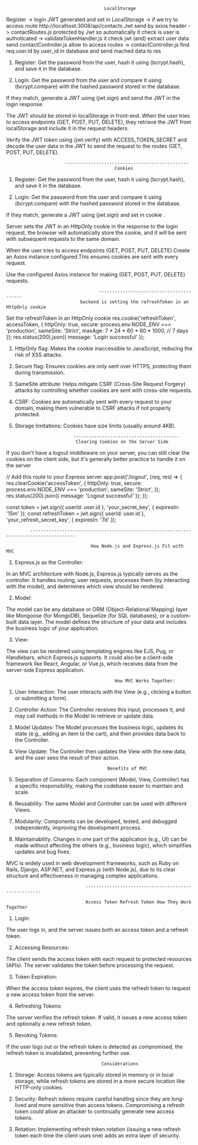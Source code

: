                                          LocalStorage

Register -> login JWT generated and set in LocalStorage -> if we try to access route http://localhost:3008/api/contacts Jwt send by axios header ->  contactRoutes.js protected by Jwt so automatically it check is user is authoticated -> validateTokenHandler.js it check jwt (and) extract user data send contactController.js allow to access routes -> contactController.js find req.user.id by user_id in database and send mached data to res                                    

1. Register: Get the password from the user, hash it using (bcrypt.hash), and save it in the database.

2. Login: Get the password from the user and compare it using (bcrypt.compare) with the hashed password stored in the database.

If they match, generate a JWT using (jwt.sign) and send the JWT in the login response. 

The JWT should be stored in localStorage in front-end. When the user tries to access endpoints (GET, POST, PUT, DELETE), they retrieve the JWT from localStorage and include it in the request headers.

Verify the JWT token using (jwt.verify) with ACCESS_TOKEN_SECRET and decode the user data in the JWT to send the request to the routes (GET, POST, PUT, DELETE).

                          -----------------------------------------------
                                             Cookies

1. Register: Get the password from the user, hash it using (bcrypt.hash), and save it in the database. 

2. Login: Get the password from the user and compare it using (bcrypt.compare) with the hashed password stored in the database.                        

If they match, generate a JWT using (jwt.sign) and set in cookie .

Server sets the JWT in an HttpOnly cookie in the response to the login request, the browser will automatically store the cookie, and it will be sent with subsequent requests to the same domain.

When the user tries to access endpoints (GET, POST, PUT, DELETE).Create an Axios instance configured.This ensures cookies are sent with every request.

Use the configured Axios instance for making (GET, POST, PUT, DELETE) requests.

                                       -----------------------------------------
                                backend is setting the refreshToken in an HttpOnly cookie

Set the refreshToken in an HttpOnly cookie
 res.cookie('refreshToken', accessToken, {
  httpOnly: true,
  secure: process.env.NODE_ENV === 'production',
  sameSite: 'Strict',
  maxAge: 7 * 24 * 60 * 60 * 1000, // 7 days
});
res.status(200).json({ message: 'Login successful' });

1. HttpOnly flag: Makes the cookie inaccessible to JavaScript, reducing the risk of XSS attacks.
2. Secure flag: Ensures cookies are only sent over HTTPS, protecting them during transmission.
3. SameSite attribute: Helps mitigate CSRF (Cross-Site Request Forgery) attacks by controlling whether cookies are sent with cross-site requests.

4. CSRF: Cookies are automatically sent with every request to your domain, making them vulnerable to CSRF attacks if not properly protected.
5. Storage limitations: Cookies have size limits (usually around 4KB).

                             ----------------------------------------
                              Clearing Cookies on the Server Side

If you don't have a logout middleware on your server, you can still clear the cookies on the client side, but it's generally better practice to handle it on the server

// Add this route to your Express server
app.post('/logout', (req, res) => {
  res.clearCookie('accessToken', {
    httpOnly: true,
    secure: process.env.NODE_ENV === 'production',
    sameSite: 'Strict',
  });
  res.status(200).json({ message: 'Logout successful' });
});


  const token = jwt.sign({ userId: user.id }, 'your_secret_key', { expiresIn: '15m' });
  const refreshToken = jwt.sign({ userId: user.id }, 'your_refresh_secret_key', { expiresIn: '7d' });


             ---------------------------------------------------------------------------------------

                                    How Node.js and Express.js Fit with MVC

1. Express.js as the Controller:

In an MVC architecture with Node.js, Express.js typically serves as the controller. It handles routing, user requests, processes them (by interacting with the model), and determines which view should be rendered.

2. Model:

The model can be any database or ORM (Object-Relational Mapping) layer like Mongoose (for MongoDB), Sequelize (for SQL databases), or a custom-built data layer. The model defines the structure of your data and includes the business logic of your application.

3. View:

The view can be rendered using templating engines like EJS, Pug, or Handlebars, which Express.js supports. It could also be a client-side framework like React, Angular, or Vue.js, which receives data from the server-side Express application.

                                             How MVC Works Together:

1. User Interaction: The user interacts with the View (e.g., clicking a button or submitting a form).

2. Controller Action: The Controller receives this input, processes it, and may call methods in the Model to retrieve or update data.

3. Model Updates: The Model processes the business logic, updates its state (e.g., adding an item to the cart), and then provides data back to the Controller.

4. View Update: The Controller then updates the View with the new data, and the user sees the result of their action.

                                          Benefits of MVC

1. Separation of Concerns: Each component (Model, View, Controller) has a specific responsibility, making the codebase easier to maintain and scale.

2. Reusability: The same Model and Controller can be used with different Views.
3. Modularity: Components can be developed, tested, and debugged independently, improving the development process.
4. Maintainability: Changes in one part of the application (e.g., UI) can be made without affecting the others (e.g., business logic), which simplifies updates and bug fixes.

MVC is widely used in web development frameworks, such as Ruby on Rails, Django, ASP.NET, and Express.js (with Node.js), due to its clear structure and effectiveness in managing complex applications.



                                  -----------------------------------------------------

                                  Access Token Refresh Token How They Work Together

1. Login:

The user logs in, and the server issues both an access token and a refresh token.

2. Accessing Resources:

The client sends the access token with each request to protected resources (APIs). The server validates the token before processing the request.

3. Token Expiration:

When the access token expires, the client uses the refresh token to request a new access token from the server.

4. Refreshing Tokens:

The server verifies the refresh token. If valid, it issues a new access token and optionally a new refresh token.

5. Revoking Tokens:

If the user logs out or the refresh token is detected as compromised, the refresh token is invalidated, preventing further use.

                                        Considerations

1. Storage: Access tokens are typically stored in memory or in local storage, while refresh tokens are stored in a more secure location like HTTP-only cookies.

2. Security: Refresh tokens require careful handling since they are long-lived and more sensitive than access tokens. Compromising a refresh token could allow an attacker to continually generate new access tokens.

3. Rotation: Implementing refresh token rotation (issuing a new refresh token each time the client uses one) adds an extra layer of security.                                  






